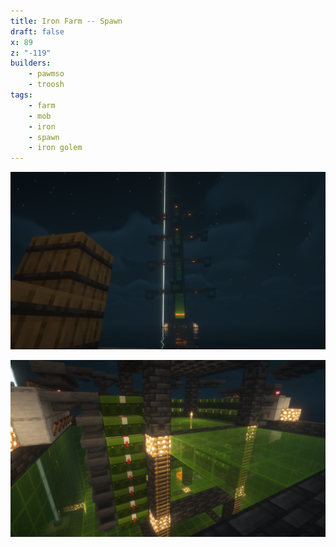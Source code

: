 ```yaml
---
title: Iron Farm -- Spawn
draft: false
x: 89
z: "-119"
builders:
    - pawmso
    - troosh
tags:
    - farm
    - mob
    - iron
    - spawn
    - iron golem
---
```


![The exterior of the reed farm](20241226-exterior.png)

![The mechanisms of the reed farm](20241226-interior.png)
